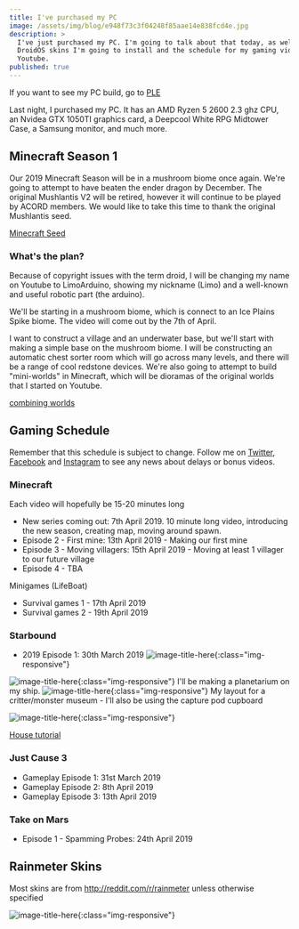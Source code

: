 ```yaml
---
title: I've purchased my PC
image: /assets/img/blog/e948f73c3f04248f85aae14e838fcd4e.jpg
description: >
  I've just purchased my PC. I'm going to talk about that today, as well as the
  DroidOS skins I'm going to install and the schedule for my gaming videos on
  Youtube.
published: true
---
```


If you want to see my PC build, go to [PLE](https://www.ple.com.au/Products/632549/PLE-Battle-Royale-Custom-Built-Gaming-PC?KitId=632549&kc-7226=631476&kc-7226-qty=1&kc-7227=608230&kc-7227-qty=1&kc-7228=632870&kc-7228-qty=1&kc-7229=629019&kc-7229-qty=1&kc-7230=628169&kc-7230-qty=1&kc-7231=625146&kc-7231-qty=1&kc-7232=626323&kc-7232-qty=1&kc-7233=602206&kc-7233-qty=1&kc-7234=602206&kc-7234-qty=1&kc-7235=602214&kc-7235-qty=1&kc-7236=633981&kc-7236-qty=1&kc-7237=631100&kc-7237-qty=1&kc-7238=623942&kc-7238-qty=1&kc-7239=608230&kc-7239-qty=1&kc-7240=602206&kc-7240-qty=1&kc-7241=607731&kc-7241-qty=1&kc-7242=620011&kc-7242-qty=1&kc-7243=602206&kc-7243-qty=1&kc-7244=602206&kc-7244-qty=1&kc-7245=632940&kc-7245-qty=1&kc-7246=629138&kc-7246-qty=1&kc-7247=602206&kc-7247-qty=1&kc-7248=631761&kc-7248-qty=1&kc-7249=628464&kc-7249-qty=1&kc-7250=601343&kc-7250-qty=1&kc-7251=618036&kc-7251-qty=1&kc-7252=602202&kc-7252-qty=1&kc-7253=602203&kc-7253-qty=1)

Last night, I purchased my PC. It has an AMD Ryzen 5 2600 2.3 ghz CPU, an Nvidea GTX 1050TI graphics card, a Deepcool White RPG Midtower Case, a Samsung monitor, and much more.

## Minecraft Season 1
Our 2019 Minecraft Season will be in a mushroom biome once again. We're going to attempt to have beaten the ender dragon by December. The original Mushlantis V2 will be retired, however it will continue to be played by ACORD members. We would like to take this time to thank the original Mushlantis seed.

[Minecraft Seed](http://mcpedl.com/island-mushroom-spikes-seed/)

### What's the plan?
Because of copyright issues with the term droid, I will be changing my name on Youtube to LimoArduino, showing my nickname (Limo) and a well-known and useful robotic part (the arduino). 

We'll be starting in a mushroom biome, which is connect to an Ice Plains Spike biome. The video will come out by the 7th of April. 

I want to construct a village and an underwater base, but we'll start with making a simple base on the mushroom biome. I will be constructing an automatic chest sorter room which will go across many levels, and there will be a range of cool redstone devices. We're also going to attempt to build "mini-worlds" in Minecraft, which will be dioramas of the original worlds that I started on Youtube.

[combining worlds](https://www.google.com/search?client=firefox-b-d&q=minecraft+pe+combine+worlds)

## Gaming Schedule
Remember that this schedule is subject to change. Follow me on [Twitter](http://twitter.com/Droidology_AoD), [Facebook](http://fb.me/droidology) and [Instagram](http://instagram.com/droidology) to see any news about delays or bonus videos.
### Minecraft
Each video will hopefully be 15-20 minutes long
* New series coming out: 7th April 2019. 10 minute long video, introducing the new season, creating map, moving around spawn.
* Episode 2 - First mine: 13th April 2019 - Making our first mine
* Episode 3 - Moving villagers: 15th April 2019 - Moving at least 1 villager to our future village
* Episode 4 - TBA

Minigames (LifeBoat)
* Survival games 1 - 17th April 2019
* Survival games 2 - 19th April 2019

### Starbound
* 2019 Episode 1: 30th March 2019
![image-title-here](http://i.imgur.com/OsVoGxd.jpg){:class="img-responsive"}

![image-title-here](https://preview.redd.it/3cutb30eza621.jpg?width=960&crop=smart&auto=webp&s=eddadf06489d0fc461649fc0f9e6b6f538ee03e6){:class="img-responsive"}
I'll be making a planetarium on my ship.
![image-title-here](https://i.redd.it/cclsunul8w721.png){:class="img-responsive"}
My layout for a critter/monster museum - I'll also be using the capture pod cupboard

![image-title-here](https://i.imgur.com/BFscuZA.png){:class="img-responsive"}

[House tutorial](https://community.playstarbound.com/threads/shinys-tutorial-on-how-to-build-a-rustic-house.120615/)

### Just Cause 3
* Gameplay Episode 1: 31st March 2019
* Gameplay Episode 2: 8th April 2019
* Gameplay Episode 3: 13th April 2019

### Take on Mars
* Episode 1 - Spamming Probes: 24th April 2019

## Rainmeter Skins
Most skins are from http://reddit.com/r/rainmeter unless otherwise specified

![image-title-here](https://preview.redd.it/w0f7tx8phll21.jpg?width=960&crop=smart&auto=webp&s=a991b0988b338f4e4aeae8f5b70b3862e5315d12){:class="img-responsive"}
